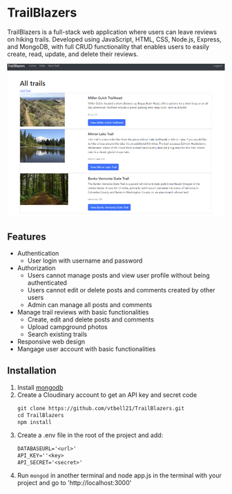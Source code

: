 # TrailBlazers

TrailBlazers is a full-stack web application where users can leave reviews on hiking trails. Developed using JavaScript, HTML, CSS, Node.js, Express, and MongoDB, with full CRUD functionality that enables users to easily create, read, update, and delete their reviews.

![Alt Text](Project2.png)

## Features

- Authentication
  - User login with username and password
- Authorization
  - Users cannot manage posts and view user profile without being authenticated
  - Users cannot edit or delete posts and comments created by other users
  - Admin can manage all posts and comments
- Manage trail reviews with basic functionalities
  - Create, edit and delete posts and comments
  - Upload campground photos
  - Search existing trails
- Responsive web design
- Mangage user account with basic functionalities

## Installation
1. Install [mongodb](https://www.mongodb.com/)
2. Create a Cloudinary account to get an API key and secret code
   ```shell
   git clone https://github.com/vtbell21/TrailBlazers.git
   cd TrailBlazers
   npm install
    ```
3. Create a .env file in the root of the project and add:
    ```shell
    DATABASEURL='<url>'
    API_KEY=''<key>
    API_SECRET='<secret>'
    ```
4. Run `mongod` in another terminal and node app.js in the terminal with your project and go to 'http://localhost:3000'


